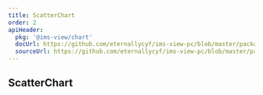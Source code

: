 ```yaml
---
title: ScatterChart
order: 2
apiHeader:
  pkg: '@ims-view/chart'
  docUrl: https://github.com/eternallycyf/ims-view-pc/blob/master/packages/chart/src/ScatterChart/index.md
  sourceUrl: https://github.com/eternallycyf/ims-view-pc/blob/master/packages/chart/src/ScatterChart/index.tsx
---
```


## ScatterChart
